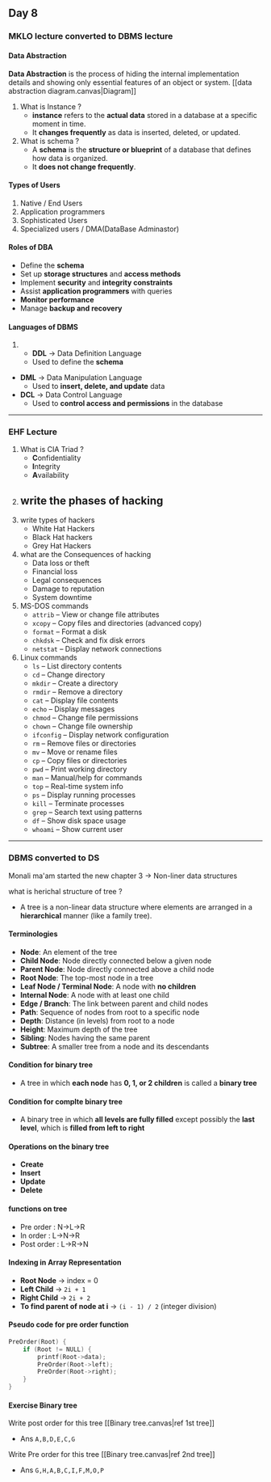 

## Day 8

### MKLO lecture converted to DBMS lecture 
#### Data Abstraction 
**Data Abstraction** is the process of hiding the internal implementation details and showing only essential features of an object or system.
[[data abstraction diagram.canvas|Diagram]] 

1. What is Instance ?
	- **instance** refers to the **actual data** stored in a database at a specific moment in time.
	- It **changes frequently** as data is inserted, deleted, or updated.
2. What is schema ?
	- A **schema** is the **structure or blueprint** of a database that defines how data is organized.
	- It **does not change frequently**.

#### Types of Users
1. Native / End Users 
2. Application programmers 
3. Sophisticated Users
4. Specialized users / DMA(DataBase Adminastor)

#### Roles of DBA 
- Define the **schema**
- Set up **storage structures** and **access methods**
- Implement **security** and **integrity constraints**
- Assist **application programmers** with queries
- **Monitor performance**
- Manage **backup and recovery**
#### Languages of DBMS 

1. - **DDL** → Data Definition Language
    - Used to define the **schema**
- **DML** → Data Manipulation Language
    - Used to **insert, delete, and update** data
- **DCL** → Data Control Language
    - Used to **control access and permissions** in the database


___
### EHF Lecture 
1. What is CIA Triad ?
	- **C**onfidentiality
	- **I**ntegrity
	- **A**vailability
2. write the phases of hacking 
	- 
3. write types of hackers 
	- White Hat Hackers
	- Black Hat hackers
	- Grey Hat Hackers
4. what are the Consequences of hacking 
	- Data loss or theft 
	- Financial loss
	- Legal consequences
	- Damage to reputation
	- System downtime
5. MS-DOS commands 
	- `attrib` – View or change file attributes
	- `xcopy` – Copy files and directories (advanced copy)
	- `format` – Format a disk
	- `chkdsk` – Check and fix disk errors
	- `netstat` – Display network connections
6. Linux commands 
	- `ls` – List directory contents
	- `cd` – Change directory
	- `mkdir` – Create a directory
	- `rmdir` – Remove a directory
	- `cat` – Display file contents
	- `echo` – Display messages
	- `chmod` – Change file permissions
	- `chown` – Change file ownership
	- `ifconfig` – Display network configuration
	- `rm` – Remove files or directories
	- `mv` – Move or rename files
	- `cp` – Copy files or directories
	- `pwd` – Print working directory
	- `man` – Manual/help for commands
	- `top` – Real-time system info
	- `ps` – Display running processes
	- `kill` – Terminate processes
	- `grep` – Search text using patterns
	- `df` – Show disk space usage
	- `whoami` – Show current user


___

### DBMS converted to DS 

Monali ma'am started the new chapter 3 -> Non-liner data structures 

what is herichal structure of tree ?
- A tree is a non-linear data structure where elements are arranged in a **hierarchical** manner (like a family tree).

#### **Terminologies**
- **Node**: An element of the tree
- **Child Node**: Node directly connected below a given node
- **Parent Node**: Node directly connected above a child node
- **Root Node**: The top-most node in a tree
- **Leaf Node / Terminal Node**: A node with **no children**
- **Internal Node**: A node with at least one child
- **Edge / Branch**: The link between parent and child nodes
- **Path**: Sequence of nodes from root to a specific node
- **Depth**: Distance (in levels) from root to a node
- **Height**: Maximum depth of the tree
- **Sibling**: Nodes having the same parent
- **Subtree**: A smaller tree from a node and its descendants

#### Condition for binary tree 
- A tree in which **each node** has **0, 1, or 2 children** is called a **binary tree**
#### Condition for complte binary tree
- A binary tree in which **all levels are fully filled** except possibly the **last level**, which is **filled from left to right**

#### Operations on the binary tree 
- **Create** 
- **Insert**
- **Update**
- **Delete**

#### functions on tree
- Pre order : N$\longrightarrow$L$\longrightarrow$R
- In order : L$\longrightarrow$N$\longrightarrow$R
- Post order : L$\longrightarrow$R$\longrightarrow$N

#### **Indexing in Array Representation**
- **Root Node** → index = 0
- **Left Child** → `2i + 1`
- **Right Child** → `2i + 2`
- **To find parent of node at i** → `(i - 1) / 2` (integer division)


#### Pseudo code for pre order function 

```c
PreOrder(Root) {
    if (Root != NULL) {
        printf(Root->data);
        PreOrder(Root->left);
        PreOrder(Root->right);
    }
}
```

#### Exercise Binary tree 

Write post order for this tree [[Binary tree.canvas|ref 1st tree]] 
- Ans `A,B,D,E,C,G`

Write Pre order for this tree [[Binary tree.canvas|ref 2nd tree]]
- Ans `G,H,A,B,C,I,F,M,O,P`

